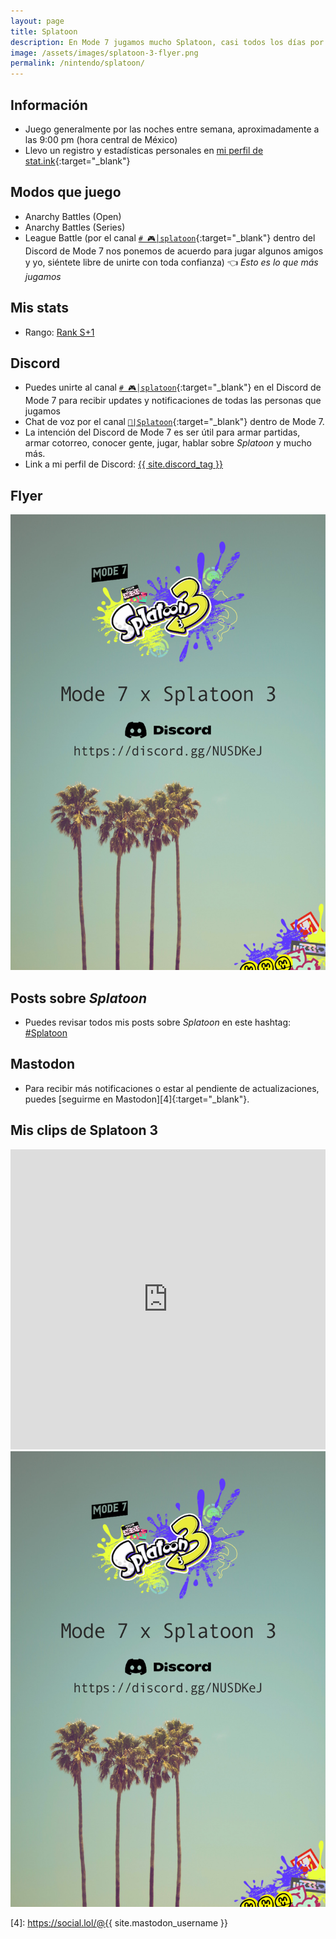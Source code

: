 ```yaml
---
layout: page
title: Splatoon
description: En Mode 7 jugamos mucho Splatoon, casi todos los días por las noches.
image: /assets/images/splatoon-3-flyer.png
permalink: /nintendo/splatoon/
---
```


<div class="row">
<div class="col-sm-6">

## <i class="fa-solid fa-circle-info"></i> Información

- Juego generalmente por las noches entre semana, aproximadamente a las 9:00 pm (hora central de México)
- Llevo un registro y estadísticas personales en [mi perfil de stat.ink][3]{:target="_blank"}

## <i class="fa-solid fa-gamepad"></i> Modos que juego

- Anarchy Battles (Open)
- Anarchy Battles (Series)
- League Battle (por el canal [`# 🎮│splatoon`][1]{:target="_blank"} dentro del Discord de Mode 7 nos ponemos de acuerdo para jugar algunos amigos y yo, siéntete libre de unirte con toda confianza) 👈 *Esto es lo que más jugamos*

## <i class="fa-solid fa-chart-column"></i> Mis stats

- Rango: <a href="https://stat.ink/@mijo/spl2/stat/gachi?rule=hoko" class="badge badge-dark" target="_blank">Rank S+1</a>

## <i class="fa-brands fa-discord"></i> Discord

- Puedes unirte al canal [`# 🎮│splatoon`][1]{:target="_blank"} en el Discord de Mode 7 para recibir updates y notificaciones de todas las personas que jugamos
- Chat de voz por el canal [`🦑|Splatoon`][2]{:target="_blank"} dentro de Mode 7.
- La intención del Discord de Mode 7 es ser útil para armar partidas, armar cotorreo, conocer gente, jugar, hablar sobre *Splatoon* y mucho más.
- Link a mi perfil de Discord:
<a href="{{ site.discord_profile }}" class="badge badge-dark" target="_blank">{{ site.discord_tag }}</a>

</div>
<div class="col-sm-6">

## <i class="fa-solid fa-paint-roller"></i> Flyer

<div class="text-center mt20">
<a href="javascript:void(0)" data-toggle="modal" data-target="#modal">
<img class="img-fluid rounded" src="/assets/images/splatoon-3-flyer.png" alt="" loading="lazy" />
</a>
</div>

## <i class="fa-solid fa-square-rss"></i> Posts sobre *Splatoon*

- Puedes revisar todos mis posts sobre *Splatoon* en este hashtag: <a class="badge badge-primary" href="https://blog.{{ site.domain }}/hashtag/splatoon/">#Splatoon</a>

## <i class="fa-brands fa-mastodon"></i> Mastodon

- Para recibir más notificaciones o estar al pendiente de actualizaciones, puedes [seguirme en Mastodon][4]{:target="_blank"}.

</div>
</div>

## <i class="fa-brands fa-youtube"></i> Mis clips de Splatoon 3
<div class="embed-responsive embed-responsive-16by9">
<iframe width="100%" height="480" src="https://www.youtube.com/embed/videoseries?list=PL15FCirCIaHq3KXJcqrFPaTYpzSxDpDVm" title="YouTube video player" frameborder="0" allow="accelerometer; autoplay; clipboard-write; encrypted-media; gyroscope; picture-in-picture" allowfullscreen></iframe>
</div>

<div class="modal fade" id="modal" tabindex="-1" role="dialog" aria-labelledby="modalLabel" aria-hidden="true">
<div class="modal-dialog modal-lg modal-dialog-centered" role="document">
<div class="modal-content">
<div class="modal-body modal-body-jekyll">
<img class="img-fluid rounded" src="/assets/images/splatoon-3-flyer.png" alt="" loading="lazy" />
</div>
</div>
</div>
</div>

[1]: https://discord.gg/NUSDKeJ
[2]: https://discord.gg/bMPKcCj
[3]: https://stat.ink/@mijo/spl3
[4]: https://social.lol/@{{ site.mastodon_username }}